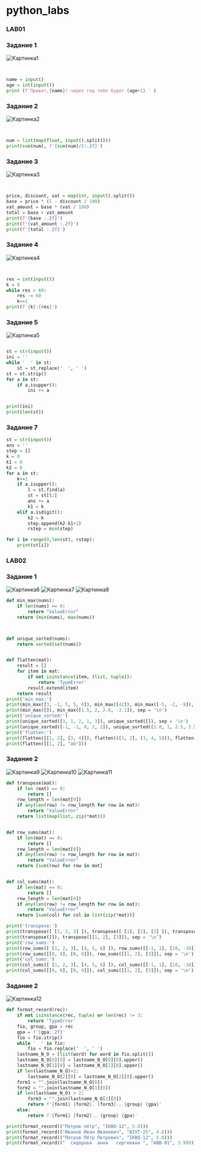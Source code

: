 # python_labs
### LAB01
### Задание 1
![Картинка1](images/lab01/img01_Ganeev_lenar.png.png)
```python


name = input()
age = int(input())
print (f'Привет,{name}! через год тебе будет {age+1} ' )
```
### Задание 2
![Картинка2](images/lab01/img02_Ganeev_Lenar.png.png)
```Python


num = list(map(float, input().split()))
print(sum(num), f'{sum(num)/2:.2f}')
```
### Задание 3
![Картинка3](images/lab01/img03_Ganeev_Lenar.png.png)
```Python


price, discount, vat = map(int, input().split())
base = price * (1 - discount / 100)
vat_amount = base * (vat / 100)
total = base + vat_amount
print(f'{base :.2f}')
print(f'{vat_amount :.2f}')
print(f'{total :.2f}')
```
### Задание 4
![Картинка4](images/lab01/img04_Ganeev_Lenar.png.png)
```Python


res = int(input())
k = 0
while res > 60:
    res -= 60
    k+=1
print(f'{k}:{res}')
```
### Задание 5
![Картинка5](images/lab01/img05_Ganeeev_Lenar.png.png)
```Python

st = str(input())
ini = ''
while '  ' in st:
    st = st.replace('  ', ' ')
st = st.strip()
for a in st:
    if a.isupper():
        ini += a


print(ini)
print(len(st))
```
### Задание 7
```python
st = str(input())
ans = ''
step = []
k = 0
k1 = 0
k2 = 0
for a in st:
    k+=1
    if a.isupper():
        l = st.find(a)
        st = st[l:]
        ans += a
        k1 = k
    elif a.isdigit():
        k2 = k
        step.append(k2-k1+1)
        rstep = min(step)

for i in range(0,len(st), rstep):
    print(st[i])
```
### LAB02
### Задание 1
![Картинка6](images/lab02/Ex01_min_max.png)
![Картинка7](images/lab02/Ex01_uniqsort.png)
![Картинка8](images/lab02/Ex01_flaten.png)
```python
def min_max(nums):
    if len(nums) == 0:
        return "ValueError"
    return (min(nums), max(nums))



def unique_sorted(nums):
    return sorted(set(nums))


def flatten(mat):
    result = []
    for item in mat:
        if not isinstance(item, (list, tuple)):
            return 'TypeError'
        result.extend(item)
    return result
print('min_max:')
print(min_max([3, -1, 5, 5, 0]), min_max([42]), min_max([-5, -2, -9]), sep = '\n')
print(min_max([]), min_max([1.5, 2, 2.0, -3.1]), sep = '\n')
print('unique_sorted:')
print(unique_sorted([3, 1, 2, 1, 3]), unique_sorted([]), sep = '\n')
print(unique_sorted([-1, -1, 0, 2, 2]), unique_sorted([1.0, 1, 2.5, 2.5, 0]), sep = '\n')
print('flatten:')
print(flatten([[1, 2], [3, 4]]), flatten(([1, 2], (3, 4, 5))), flatten([[1], [], [2, 3]]), sep = '\n')
print(flatten([[1, 2], "ab"]))
```
### Задание 2
![Картинка9](images/lab02/Ex02_transpose.png)
![Картинка10](images/lab02/Ex02_row_sums.png)
![Картинка11](images/lab02/Ex02_col_sums.png)
```python
def transpose(mat):
    if len (mat) == 0:
        return []
    row_length = len(mat[0])
    if any(len(row) != row_length for row in mat):
        return "ValueError"
    return list(map(list, zip(*mat)))


def row_sums(mat):
    if len(mat) == 0:
        return []
    row_length = len(mat[0])
    if any(len(row) != row_length for row in mat):
        return "ValueError"
    return [sum(row) for row in mat]


def col_sums(mat):
    if len(mat) == 0:
        return []
    row_length = len(mat[0])
    if any(len(row) != row_length for row in mat):
        return "ValueError"
    return [sum(col) for col in list(zip(*mat))]

print('transpose:')
print(transpose([ [1, 2, 3] ]), transpose([ [1], [2], [3] ]), transpose([ [1, 2], [3, 4] ]), sep = '\n')
print(transpose([]), transpose([[1, 2], [3]]), sep = '\n')
print('row_sums:')
print(row_sums([ [1, 2, 3], [4, 5, 6] ]), row_sums([[-1, 1], [10, -10]]), sep = '\n')
print(row_sums([[0, 0], [0, 0]]), row_sums([[1, 2], [3]]), sep = '\n')
print('col_sums:')
print(col_sums([ [1, 2, 3], [4, 5, 6] ]), col_sums([[-1, 1], [10, -10]]), sep = '\n')
print(col_sums([[0, 0], [0, 0]]), col_sums([[1, 2], [3]]), sep = '\n')
```
### Задание 2
![Картинка12](images/lab02/Ex03_format_record.png)
```python
def format_record(rec):
    if not isinstance(rec, tuple) or len(rec) != 3:
        return 'TypeError'
    fio, group, gpa = rec
    gpa = f'{gpa:.2f}'
    fio = fio.strip()
    while '  ' in fio:
        fio = fio.replace('  ', ' ')
    lastname_N_O = [list(word) for word in fio.split()]
    lastname_N_O[0][0] = lastname_N_O[0][0].upper()
    lastname_N_O[1][0] = lastname_N_O[1][0].upper()
    if len(lastname_N_O)>2:
        lastname_N_O[2][0] = lastname_N_O[2][0].upper()
    form1 = "".join(lastname_N_O[0])
    form2 = "".join(lastname_N_O[1][0])
    if len(lastname_N_O) > 2:
        form3 = "".join(lastname_N_O[2][0])
        return f'{form1} {form2}. {form3}., {group} {gpa}'
    else:
        return f'{form1} {form2}., {group} {gpa}'

print(format_record(("Петров пётр", "IKBO-12", 5.0)))
print(format_record(("Иванов Иван Иванович", "BIVT-25", 4.6)))
print(format_record(("Петров Пётр Петрович", "IKBO-12", 5.0)))
print(format_record(("  сидорова  анна   сергеевна ", "ABB-01", 3.999)))
```